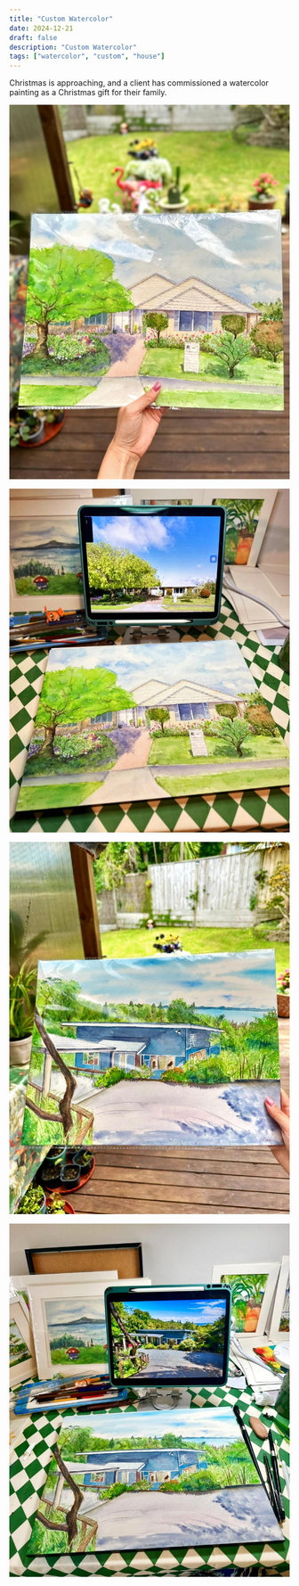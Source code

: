 ```yaml
---
title: "Custom Watercolor"
date: 2024-12-21
draft: false
description: "Custom Watercolor"
tags: ["watercolor", "custom", "house"]
---
```

Christmas is approaching, and a client has commissioned a watercolor painting as a Christmas gift for their family.

![hosue-1-completed](./house-1-completed.jpg)

![house-1](./house-1.jpg)

![hosue-2-completed](./house-2-completed.jpg)

![house-2](./house-2.jpg)